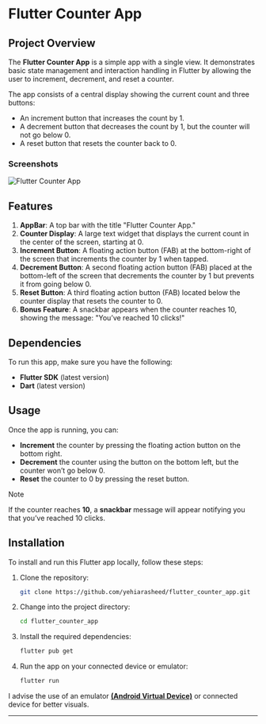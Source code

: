 # Flutter Counter App

## Project Overview

The **Flutter Counter App** is a simple app with a single view. It demonstrates basic state management and interaction handling in Flutter by allowing the user to increment, decrement, and reset a counter. 

The app consists of a central display showing the current count and three buttons: 
- An increment button that increases the count by 1. 
- A decrement button that decreases the count by 1, but the counter will not go below 0. 
- A reset button that resets the counter back to 0.

### Screenshots

![Flutter Counter App](https://github.com/user-attachments/assets/6033dc27-a206-49dc-b339-9f4603daeca0)


## Features

1. **AppBar**: A top bar with the title "Flutter Counter App."
2. **Counter Display**: A large text widget that displays the current count in the center of the screen, starting at 0.
3. **Increment Button**: A floating action button (FAB) at the bottom-right of the screen that increments the counter by 1 when tapped.
4. **Decrement Button**: A second floating action button (FAB) placed at the bottom-left of the screen that decrements the counter by 1 but prevents it from going below 0.
5. **Reset Button**: A third floating action button (FAB) located below the counter display that resets the counter to 0.
6. **Bonus Feature**: A snackbar appears when the counter reaches 10, showing the message: "You’ve reached 10 clicks!"

## Dependencies

To run this app, make sure you have the following:

- **Flutter SDK** (latest version)
- **Dart** (latest version)

## Usage

Once the app is running, you can:

- **Increment** the counter by pressing the floating action button on the bottom right.
- **Decrement** the counter using the button on the bottom left, but the counter won’t go below 0.
- **Reset** the counter to 0 by pressing the reset button.

>[!NOTE]
>If the counter reaches **10**, a **snackbar** message will appear notifying you that you’ve reached 10 clicks.

## Installation

To install and run this Flutter app locally, follow these steps:

1. Clone the repository:

    ```bash
    git clone https://github.com/yehiarasheed/flutter_counter_app.git
    ```

2. Change into the project directory:

    ```bash
    cd flutter_counter_app
    ```

3. Install the required dependencies:

    ```bash
    flutter pub get
    ```

4. Run the app on your connected device or emulator:

    ```bash
    flutter run
    ```
I advise the use of an emulator [**(Android Virtual Device)**](https://developer.android.com/studio/run/managing-avds) or connected device for better visuals.

---
